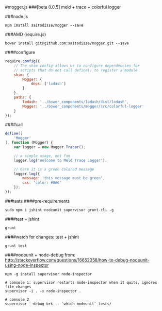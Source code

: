 #mogger.js
###[beta 0.0.5]
meld + trace + colorful logger

###node.js
```
npm install saitodisse/mogger --save
```

###AMD (require.js)
```
bower install git@github.com:saitodisse/mogger.git --save
```

####configure
```javascript
require.config({
	// The shim config allows us to configure dependencies for
	// scripts that do not call define() to register a module
	shim: {
		Mogger: {
			deps: ['lodash']
		}
	},
	paths: {
		lodash: '../bower_components/lodash/dist/lodash',
		Mogger: '../bower_components/mogger/src/colorful-logger'
	}
});
```

####call
```javascript
define([
	'Mogger'
], function (Mogger) {
	var logger = new Mogger.Tracer();

	// a simple usage, not fun
	logger.log('Welcome to Meld Trace Logger');

	// here it is a green colored message
	logger.log({
		message: 'this message must be green',
		css: 'color: #0A0'
	});
});
```

###tests
####pre-requirements
```
sudo npm i jshint nodeunit supervisor grunt-cli -g
```

####test + jshint
```
grunt
```

####watch for changes: test + jshint
```
grunt test
```

####nodeunit + node-debug
from: http://stackoverflow.com/questions/16652358/how-to-debug-nodeunit-using-node-inspector
```shell
npm -g install supervisor node-inspector

# console 1: supervisor restarts node-inspector when it quits, ignores file changes
supervisor -i . -x node-inspector .

# console 2
supervisor --debug-brk -- `which nodeunit` tests/
```


